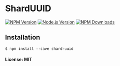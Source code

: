 # ShardUUID

[![NPM Version][npm-image]][npm-url]
[![Node.js Version][node-version-image]][node-version-url]
[![NPM Downloads][downloads-image]][downloads-url]

## Installation
```
$ npm install --save shard-uuid
```
#### License: MIT

[npm-image]: https://img.shields.io/npm/v/shard-uuid.svg?style=flat-square
[npm-url]: https://npmjs.org/package/shard-uuid
[node-version-image]: https://img.shields.io/badge/node.js-%3E%3D_0.6-brightgreen.svg?style=flat-square
[node-version-url]: http://nodejs.org/download/
[downloads-image]: http://img.shields.io/npm/dm/shard-uuid.svg?style=flat-square
[downloads-url]: https://npmjs.org/package/shard-uuid